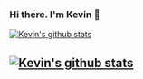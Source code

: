 ### Hi there. I'm Kevin 👋

  
[![Kevin's github stats](https://github-readme-stats.vercel.app/api?username=KevinEsh&count_private=true&show_icons=true&theme=tokyonight&hide_rank=false)](https://github.com/KevinEsh)

## [![Kevin's github stats](https://github-readme-stats.vercel.app/api/top-langs/?username=KevinEsh&count_private=false&layout=compact&theme=dark&hide_title=false)](https://github.com/KevinEsh)
